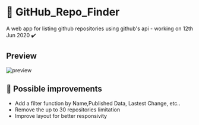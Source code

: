 # :mag_right: GitHub_Repo_Finder
A web app for listing github repositories using github's api - working on 12th Jun 2020 :heavy_check_mark:

## Preview
![preview](https://github.com/GermainPereira/GitHub_Repo_Finder/blob/master/2020-06-12-preview-github-repo-finder.gif?raw=true)

## :notebook: Possible improvements
* Add a filter function by Name,Published Data, Lastest Change, etc..
* Remove the up to 30 repositories limitation
* Improve layout for better responsivity
